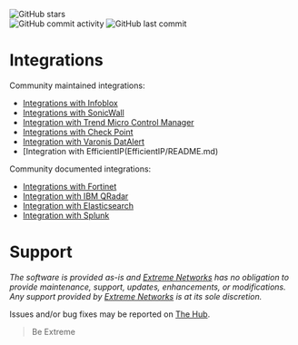 ![GitHub stars](https://img.shields.io/github/stars/extremenetworks/Integrations.svg?style=social)  
![GitHub commit activity](https://img.shields.io/github/commit-activity/m/extremenetworks/Integrations.svg?style=social)
![GitHub last commit](https://img.shields.io/github/last-commit/extremenetworks/Integrations.svg?style=social)
# Integrations
Community maintained integrations:

* [Integrations with Infoblox](Infoblox/README.md)
* [Integrations with SonicWall](SonicWall/README.md)
* [Integration with Trend Micro Control Manager](https://community.extremenetworks.com/extreme/topics/integration-of-trend-micro-control-manager-solution-with-extreme-networks-through-the-distributed-ips-connect-module)
* [Integrations with Check Point](CheckPoint/README.md)
* [Integration with Varonis DatAlert](VaronisDatAlert/README.md)
* [Integration with EfficientIP(EfficientIP/README.md)

Community documented integrations:

* [Integrations with Fortinet](FortiGate/README.md)
* [Integration with IBM QRadar](QRadar/README.md)
* [Integration with Elasticsearch](ELK/README.md)
* [Integration with Splunk](Splunk/README.md)

# Support
_The software is provided as-is and [Extreme Networks](http://www.extremenetworks.com/) has no obligation to provide maintenance, support, updates, enhancements, or modifications. Any support provided by [Extreme Networks](http://www.extremenetworks.com/) is at its sole discretion._

Issues and/or bug fixes may be reported on [The Hub](https://community.extremenetworks.com/extreme).

>Be Extreme